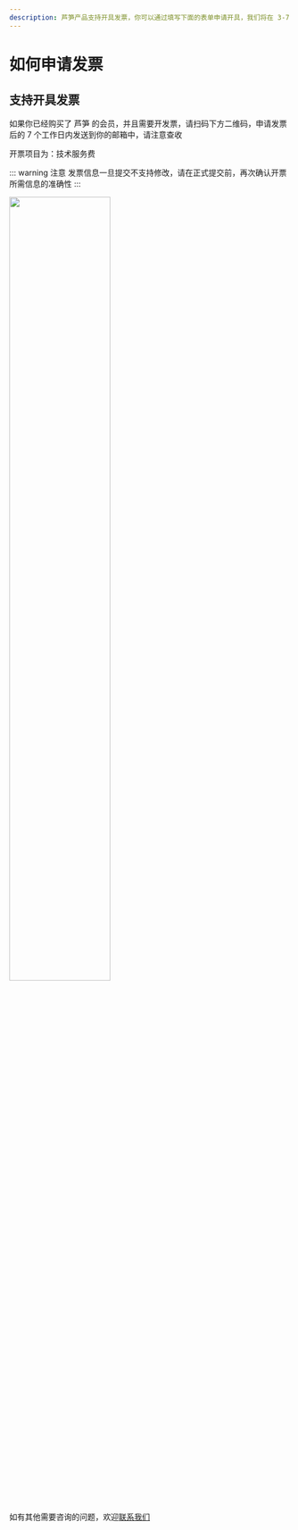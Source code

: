 ```yaml
---
description: 芦笋产品支持开具发票，你可以通过填写下面的表单申请开具，我们将在 3-7 个工作日内开具开完成。
---
```


# 如何申请发票

## 支持开具发票

如果你已经购买了 芦笋 的会员，并且需要开发票，请扫码下方二维码，申请发票后的 7 个工作日内发送到你的邮箱中，请注意查收

开票项目为：技术服务费

::: warning 注意
发票信息一旦提交不支持修改，请在正式提交前，再次确认开票所需信息的准确性
:::

<ImgCenter><img width="60%" src="https://docs.lusun.com/tcq/assets/invoice.wIGOXOFN.png" alt=""></ImgCenter>

如有其他需要咨询的问题，欢迎[联系我们](../contact.md)
